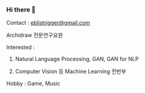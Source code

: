### Hi there 👋

Contact : eblistrigger@gmail.com

Archidraw 전문연구요원

Interested : 

1. Natural Language Processing, GAN, GAN for NLP

2. Computer Vision 등 Machine Learning 전반부

Hobby : Game, Music


<!--
**adventure2165/adventure2165** is a ✨ _special_ ✨ repository because its `README.md` (this file) appears on your GitHub profile.

Here are some ideas to get you started:

- 🔭 I’m currently working on ...
- 🌱 I’m currently learning ...
- 👯 I’m looking to collaborate on ...
- 🤔 I’m looking for help with ...
- 💬 Ask me about ...
- 📫 How to reach me: ...
- 😄 Pronouns: ...
- ⚡ Fun fact: ...
-->
